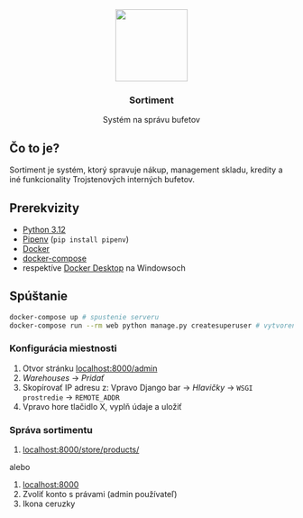 <div align="center">
    <img src="https://user-images.githubusercontent.com/11409143/214707073-8da04be8-61a8-40e6-90ca-c82564fdff20.png" width="128" height="128" />
    <h3>Sortiment</h3>
    <p>Systém na správu bufetov</p>
</div>

## Čo to je?

Sortiment je systém, ktorý spravuje nákup, management skladu, kredity a iné
funkcionality Trojstenových interných bufetov. 

## Prerekvizity

- [Python 3.12](https://www.python.org/downloads/)
- [Pipenv](https://pypi.org/project/pipenv/) (`pip install pipenv`)
- [Docker](https://docs.docker.com/engine/install/)
- [docker-compose](https://docs.docker.com/compose/install/)
- respektíve [Docker Desktop](https://www.docker.com/products/docker-desktop) na Windowsoch

## Spúštanie

```bash
docker-compose up # spustenie serveru
docker-compose run --rm web python manage.py createsuperuser # vytvorenie admin pouzivatela
```

### Konfigurácia miestnosti

1. Otvor stránku [localhost:8000/admin](http://localhost:8000/admin/)
2. *Warehouses* → *Pridať*
3. Skopírovať IP adresu z: Vpravo Django bar → *Hlavičky* → `WSGI prostredie` → `REMOTE_ADDR`
4. Vpravo hore tlačidlo X, vyplň údaje a uložiť


### Správa sortimentu

1. [localhost:8000/store/products/](http://localhost:8000/store/products/)

alebo

1. [localhost:8000](http://localhost:8000/store/)
2. Zvoliť konto s právami (admin používateľ)
3. Ikona ceruzky
